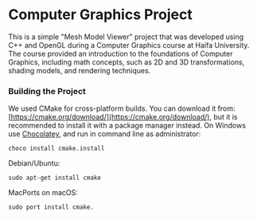 # Computer Graphics Project
This is a simple "Mesh Model Viewer" project that was developed using C++ and OpenGL during a Computer Graphics course at Haifa University.
The course provided an introduction to the foundations of Computer Graphics, including math concepts, such as 2D and 3D transformations, shading models, and rendering techniques. 

### Building the Project
We used CMake for cross-platform builds. 
You can download it from: [https://cmake.org/download/](https://cmake.org/download/), but it is recommended to install it with a package manager instead.
On Windows use [Chocolatey](https://chocolatey.org/install), and run in command line as administrator:
```
choco install cmake.install
```
Debian/Ubuntu:
```
sudo apt-get install cmake
```
MacPorts on macOS:
```
sudo port install cmake.
```